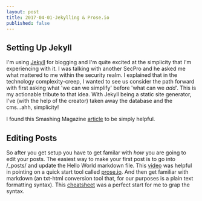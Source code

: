```yaml
---
layout: post
title: 2017-04-01-Jekylling & Prose.io
published: false
---
```

## Setting Up Jekyll
I'm using [Jekyll](https://github.com/barryclark/jekyll-now) for blogging and I'm quite excited at the simplicity that I'm experiencing with it. I was talking with another SecPro and he asked me what mattered to me within the security realm. I explained that in the technology complexity-creep, I wanted to see us consider the path forward with first asking what 'we can we simplify' before 'what can we *add*'. This is my actionable tribute to that idea. With Jekyll being a static site generator, I've (with the help of the creator) taken away the database and the cms...ahh, simplicity!

I found this Smashing Magazine [article](https://www.smashingmagazine.com/2014/08/build-blog-jekyll-github-pages/) to be simply helpful.

## Editing Posts

So after you get setup you have to get familar with *how* you are going to edit your posts. The easiest way to make your first post is to go into /_posts/ and update the Hello World markdown file. This [video](https://www.youtube.com/watch?v=U0idtvxVo9I) was helpful in pointing on a quick start tool called [prose.io](http://prose.io). And then get familiar with markdown (an txt-html conversion tool  that, for our purposes is a plain text formatting syntax). This [cheatsheet](https://github.com/adam-p/markdown-here/wiki/Markdown-Cheatsheet) was a perfect start for me to grap the syntax.
